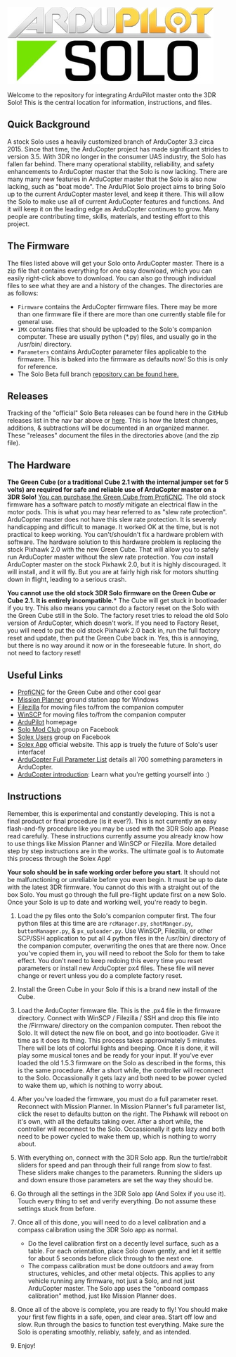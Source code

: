 ![Logo](https://github.com/Pedals2Paddles/SoloBeta/blob/master/Misc/APsolo.jpg)

Welcome to the repository for integrating ArduPilot master onto the 3DR Solo! This is the central location for information, instructions, and files. 

Quick Background
----------------
A stock Solo uses a heavily customized branch of ArduCopter 3.3 circa 2015.  Since that time, the ArduCopter project has made significant strides to version 3.5.  With 3DR no longer in the consumer UAS industry, the Solo has fallen far behind.  There many operational stability, reliability, and safety enhancements to ArduCopter master that the Solo is now lacking.  There are many many new features in ArduCopter master that the Solo is also now lacking, such as "boat mode".  The ArduPilot Solo project aims to bring Solo up to the current ArduCopter master level, and keep it there.  This will allow the Solo to make use all of current ArduCopter features and functions.  And it will keep it on the leading edge as ArduCopter continues to grow.  Many people are contributing time, skills, materials, and testing effort to this project.


The Firmware
------------
The files listed above will get your Solo onto ArduCopter master. There is a zip file that contains everything for one easy download, which you can easily right-click above to download.  You can also go through individual files to see what they are and a history of the changes. The directories are as follows:
* `Firmware` contains the ArduCopter firmware files. There may be more than one firmware file if there are more than one currently stable file for general use.
* `IMX` contains files that should be uploaded to the Solo's companion computer.  These are usually python (*.py) files, and usually go in the /usr/bin/ directory.
* `Parameters` contains ArduCopter parameter files applicable to the firmware. This is baked into the firmware as defaults now! So this is only for reference.
* The Solo Beta full branch [repository can be found here.](https://github.com/Pedals2Paddles/ardupilot/tree/solomod-master)

Releases
---------
Tracking of the "official" Solo Beta releases can be found here in the GitHub releases list in the nav bar above or [here](https://github.com/Pedals2Paddles/SoloBeta/releases).  This is how the latest changes, additions, & subtractions will be documented in an organized manner. These "releases" document the files in the directories above (and the zip file).  


The Hardware
------------
**The Green Cube (or a traditional Cube 2.1 with the internal jumper set for 5 volts) are required for safe and reliable use of ArduCopter master on a 3DR Solo!** [You can purchase the Green Cube from ProfiCNC](http://www.proficnc.com/3dr-solo-accessories/79-the-cube.html).  The old stock firmware has a software patch to _mostly_ mitigate an electrical flaw in the motor pods. This is what you may hear referred to as "slew rate protection".  ArduCopter master does not have this slew rate protection.  It is severely handicapping and difficult to manage. It worked OK at the time, but is not practical to keep working. You can't/shouldn't fix a hardware problem with software.  The hardware solution to this hardware problem is replacing the stock Pixhawk 2.0 with the new Green Cube. That will allow you to safely run ArduCopter master without the slew rate protection.  You _can_ install ArduCopter master on the stock Pixhawk 2.0, but it is highly discouraged.  It will install, and it will fly.  But you are at fairly high risk for motors shutting down in flight, leading to a serious crash. 

**You cannot use the old stock 3DR Solo firmware on the Green Cube or Cube 2.1. It is entirely incompatible.*** The Cube will get stuck in bootloader if you try. This also means you cannot do a factory reset on the Solo with the Green Cube still in the Solo. The factory reset tries to reload the old Solo version of ArduCopter, which doesn't work.  If you need to Factory Reset, you will need to put the old stock Pixhawk 2.0 back in, run the full factory reset and update, then put the Green Cube back in. Yes, this is annoying, but there is no way around it now or in the foreseeable future. In short, do not need to factory reset!

Useful Links
------------
* [ProfiCNC](http://www.proficnc.com/3dr-solo-accessories/79-the-cube.html) for the Green Cube and other cool gear
* [Mission Planner](http://ardupilot.org/planner/docs/common-install-mission-planner.html) ground station app for Windows
* [Filezilla](https://filezilla-project.org/download.php?type=client) for moving files to/from the companion computer
* [WinSCP](https://winscp.net/eng/download.php) for moving files to/from the companion computer
* [ArduPilot](http://ardupilot.org/) homepage
* [Solo Mod Club](https://www.facebook.com/groups/3DRSOLOModClub/) group on Facebook
* [Solex Users](https://www.facebook.com/groups/176789056089526/) group on Facebook
* [Solex App](http://www.solexapp.com/) official website. This app is truely the future of Solo's user interface!
* [ArduCopter Full Parameter List](http://ardupilot.org/copter/docs/parameters.html) details all 700 something parameters in ArduCopter.
* [ArduCopter introduction](http://ardupilot.org/copter/docs/introduction.html): Learn what you're getting yourself into :)


Instructions
------------
Remember, this is experimental and constantly developing. This is not a final product or final procedure (is it ever?). This is not currently an easy flash-and-fly procedure like you may be used with the 3DR Solo app.  Please read carefully.  These instructions currently assume you already know how to use things like Mission Planner and WinSCP or Filezilla. More detailed step by step instructions are in the works.  The ultimate goal is to Automate this process through the Solex App!

**Your solo should be in safe working order before you start**. It should not be malfunctioning or unreliable before you even begin. It must be up to date with the latest 3DR firmware. You cannot do this with a straight out of the box Solo. You must go through the full pre-flight update first on a new Solo.  Once your Solo is up to date and working well, you're ready to begin.


1. Load the py files onto the Solo's companion computer first.  The four python files at this time are are `rcManager.py`, `shotManger.py`, `buttonManager.py`, & `px_uploader.py`. Use WinSCP, Filezilla, or other SCP/SSH application to put all 4 python files in the /usr/bin/ directory of the companion computer, overwriting the ones that are there now. Once you've copied them in, you will need to reboot the Solo for them to take effect. You don't need to keep redoing this every time you reset parameters or install new ArduCopter px4 files. These file will never change or revert unless you do a complete factory reset.

2. Install the Green Cube in your Solo if this is a brand new install of the Cube.

3. Load the ArduCopter firmware file.  This is the .px4 file in the firmware directory. Connect with WinSCP / Filezilla / SSH and drop this file into the /Firmware/ directory on the companion computer. Then reboot the Solo. It will detect the new file on boot, and go into bootloader. Give it time as it does its thing. This process takes approximately 5 minutes. There will be lots of colorful lights and beeping. Once it is done, it will play some musical tones and be ready for your input.  If you've ever loaded the old 1.5.3 firmware on the Solo as described in the forms, this is the same procedure.  After a short while, the controller will reconnect to the Solo.  Occassionally it gets lazy and both need to be power cycled to wake them up, which is nothing to worry about.


4. After you've loaded the firmware, you must do a full parameter reset. Reconnect with Mission Planner. In Mission Planner's full parameter list, click the reset to defaults button on the right. The Pixhawk will reboot on it's own, with all the defaults taking over. After a short while, the controller will reconnect to the Solo.  Occassionally it gets lazy and both need to be power cycled to wake them up, which is nothing to worry about.


5. With everything on, connect with the 3DR Solo app. Run the turtle/rabbit sliders for speed and pan through their full range from slow to fast. These sliders make changes to the parameters. Running the sliders up and down ensure those parameters are set the way they should be.


6. Go through all the settings in the 3DR Solo app (And Solex if you use it).  Touch every thing to set and verify everything. Do not assume these settings stuck from before.

7. Once all of this done, you will need to do a level calibration and a compass calibration using the 3DR Solo app as normal.
    * Do the level calibration first on a decently level surface, such as a table. For each orientation, place Solo down gently, and let it settle for about 5 seconds before click through to the next one.
    * The compass calibration must be done outdoors and away from structures, vehicles, and other metal objects. This applies to any vehicle running any firmware, not just a Solo, and not just ArduCopter master. The Solo app uses the "onboard compass calibration" method, just like Mission Planner does.


8. Once all of the above is complete, you are ready to fly! You should make your first few flights in a safe, open, and clear area. Start off low and slow. Run through the basics to function test everything.  Make sure the Solo is operating smoothly, reliably, safely, and as intended.

9. Enjoy!
